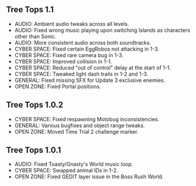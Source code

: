 ## Tree Tops 1.1
- AUDIO: Ambient audio tweaks across all levels.
- AUDIO: Fixed wrong music playing upon switching Islands as characters other than Sonic.
- AUDIO: More consistent audio across both soundtracks.
- CYBER SPACE: Fixed certain EggRobos not attacking in 1-3.
- CYBER SPACE: Fixed rare camera bug in 1-3.
- CYBER SPACE: Improved collision in 1-1.
- CYBER SPACE: Reduced "out of control" delay at the start of 1-1.
- CYBER SPACE: Tweaked light dash trails in 1-2 and 1-3.
- GENERAL: Fixed missing SFX for Update 3 exclusive enemies.
- OPEN ZONE: Fixed Portal positions.

## Tree Tops 1.0.2
- CYBER SPACE: Fixed respawning Motobug inconsistencies.
- GENERAL: Various bugfixes and object range tweaks.
- OPEN ZONE: Moved Time Trial 2 challenge marker.

## Tree Tops 1.0.1
- AUDIO: Fixed Toasty/Gnasty's World music loop.
- CYBER SPACE: Swapped animal IDs in 1-2.
- OPEN ZONE: Fixed GEDIT layer issue in the Boss Rush World.